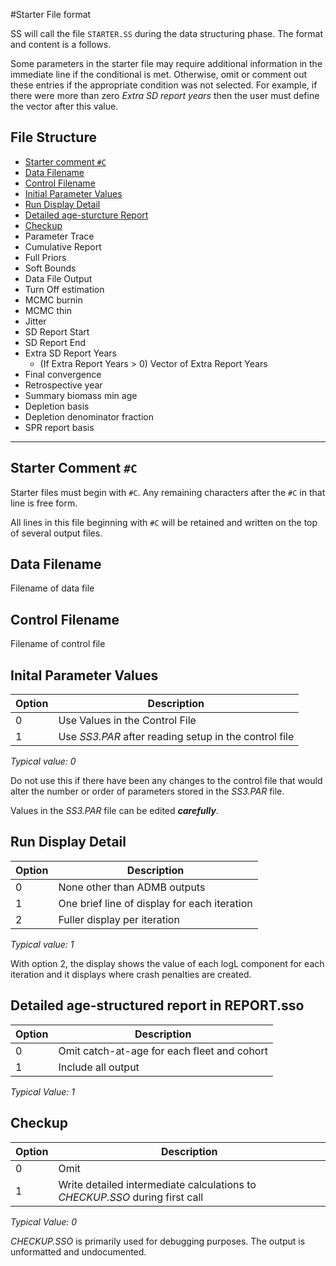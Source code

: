 #Starter File format

SS will call the file `STARTER.SS` during the data structuring phase. The format and content is a follows.

Some parameters in the starter file may require additional information in the immediate line if the conditional is met. Otherwise, omit or comment out these entries if the appropriate condition was not selected. For example, if there were more than zero *Extra SD report years* then the user must define the vector after this value.

## File Structure

* [Starter comment `#C`](#starter-comment-c)
* [Data Filename](#data-filename)
* [Control Filename](#control-filename)
* [Initial Parameter Values](#initial-parameter-values)
* [Run Display Detail](#run-display-detail)
* [Detailed age-sturcture Report](#detailed-age-structured-report-in-reportsso)
* [Checkup](#checkup)
* Parameter Trace
* Cumulative Report
* Full Priors
* Soft Bounds
* Data File Output
* Turn Off estimation
* MCMC burnin
* MCMC thin
* Jitter
* SD Report Start
* SD Report End
* Extra SD Report Years
  * (If Extra Report Years > 0) Vector of Extra Report Years
* Final convergence
* Retrospective year
* Summary biomass min age
* Depletion basis
* Depletion denominator fraction
* SPR report basis

---

## Starter Comment `#C`
Starter files must begin with `#C`. Any remaining characters after the `#C` in that line is free form.

All lines in this file beginning with `#C` will be retained and written on the top of several output files.

## Data Filename
Filename of data file

## Control Filename
Filename of control file

## Inital Parameter Values
Option | Description
-------| ----
0      | Use Values in the Control File
1      | Use _SS3.PAR_ after reading setup in the control file

*Typical value: 0*

Do not use this if there have been any changes to the control file that would alter the number or order of parameters stored in the *SS3.PAR* file.

Values in the *SS3.PAR* file can be edited __*carefully*__.

## Run Display Detail
Option | Description
-------| ----
0      | None other than ADMB outputs
1      | One brief line of display for each iteration
2      | Fuller display per iteration

*Typical value: 1*

With option 2, the display shows the value of each logL component for each iteration and it displays where crash penalties are created.

## Detailed age-structured report in REPORT.sso
Option | Description
-------| ----
0      | Omit catch-at-age for each fleet and cohort
1      | Include all output

*Typical Value: 1*

## Checkup
Option | Description
-------| ----
0      | Omit
1      | Write detailed intermediate calculations to *CHECKUP.SSO* during first call

*Typical Value: 0*

*CHECKUP.SSO* is primarily used for debugging purposes. The output is unformatted and undocumented.
